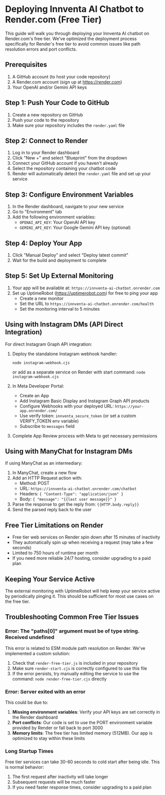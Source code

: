 # Deploying Innventa AI Chatbot to Render.com (Free Tier)

This guide will walk you through deploying your Innventa AI chatbot on Render.com's free tier. We've optimized the deployment process specifically for Render's free tier to avoid common issues like path resolution errors and port conflicts.

## Prerequisites

1. A GitHub account (to host your code repository)
2. A Render.com account (sign up at https://render.com)
3. Your OpenAI and/or Gemini API keys

## Step 1: Push Your Code to GitHub

1. Create a new repository on GitHub
2. Push your code to the repository
3. Make sure your repository includes the `render.yaml` file

## Step 2: Connect to Render

1. Log in to your Render dashboard
2. Click "New +" and select "Blueprint" from the dropdown
3. Connect your GitHub account if you haven't already
4. Select the repository containing your chatbot code
5. Render will automatically detect the `render.yaml` file and set up your service

## Step 3: Configure Environment Variables

1. In the Render dashboard, navigate to your new service
2. Go to "Environment" tab
3. Add the following environment variables:
   - `OPENAI_API_KEY`: Your OpenAI API key
   - `GEMINI_API_KEY`: Your Google Gemini API key (optional)

## Step 4: Deploy Your App

1. Click "Manual Deploy" and select "Deploy latest commit"
2. Wait for the build and deployment to complete

## Step 5: Set Up External Monitoring

1. Your app will be available at: `https://innventa-ai-chatbot.onrender.com`
2. Set up UptimeRobot (https://uptimerobot.com) for free to ping your app
   - Create a new monitor
   - Set the URL to `https://innventa-ai-chatbot.onrender.com/health`
   - Set the monitoring interval to 5 minutes

## Using with Instagram DMs (API Direct Integration)

For direct Instagram Graph API integration:

1. Deploy the standalone Instagram webhook handler:
   ```
   node instagram-webhook.cjs
   ```
   or add as a separate service on Render with start command: `node instagram-webhook.cjs`

2. In Meta Developer Portal:
   - Create an App
   - Add Instagram Basic Display and Instagram Graph API products
   - Configure Webhooks with your deployed URL: `https://your-app.onrender.com/`
   - Use verify token: `innventa_secure_token` (or set a custom VERIFY_TOKEN env variable)
   - Subscribe to `messages` field

3. Complete App Review process with Meta to get necessary permissions

## Using with ManyChat for Instagram DMs

If using ManyChat as an intermediary:

1. In ManyChat, create a new flow
2. Add an HTTP Request action with:
   - Method: POST
   - URL: `https://innventa-ai-chatbot.onrender.com/chatbot`
   - Headers: `{ "Content-Type": "application/json" }`
   - Body: `{ "message": "{{last user message}}" }`
3. Parse the response to get the reply from: `{{HTTP.body.reply}}`
4. Send the parsed reply back to the user

## Free Tier Limitations on Render

- Free tier web services on Render spin down after 15 minutes of inactivity
- They automatically spin up when receiving a request (may take a few seconds)
- Limited to 750 hours of runtime per month
- If you need more reliable 24/7 hosting, consider upgrading to a paid plan

## Keeping Your Service Active

The external monitoring with UptimeRobot will help keep your service active by periodically pinging it. This should be sufficient for most use cases on the free tier.

## Troubleshooting Common Free Tier Issues

### Error: The "paths[0]" argument must be of type string. Received undefined

This error is related to ESM module path resolution on Render. We've implemented a custom solution:

1. Check that `render-free-tier.js` is included in your repository
2. Make sure `render-start.cjs` is correctly configured to use this file
3. If the error persists, try manually editing the service to use the command: `node render-free-tier.cjs` directly

### Error: Server exited with an error

This could be due to:

1. **Missing environment variables**: Verify your API keys are set correctly in the Render dashboard
2. **Port conflicts**: Our code is set to use the PORT environment variable provided by Render or fall back to port 3000
3. **Memory limits**: The free tier has limited memory (512MB). Our app is optimized to stay within these limits

### Long Startup Times

Free tier services can take 30-60 seconds to cold start after being idle. This is normal behavior:

1. The first request after inactivity will take longer
2. Subsequent requests will be much faster
3. If you need faster response times, consider upgrading to a paid plan